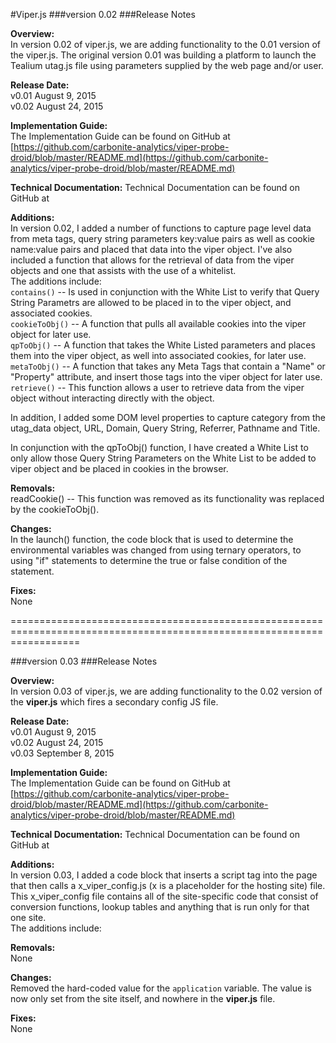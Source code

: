 #Viper.js
###version 0.02
###Release Notes

**Overview:**<br>
In version 0.02 of viper.js, we are adding functionality to the 0.01 version of the viper.js.  The original version 0.01 was building a platform to launch the Tealium utag.js file using parameters supplied by the web page and/or user.  

**Release Date:**<br>
v0.01   August 9, 2015                                    <br>
v0.02   August 24, 2015

**Implementation Guide:**<br>
The Implementation Guide can be found on GitHub at [https://github.com/carbonite-analytics/viper-probe-droid/blob/master/README.md](https://github.com/carbonite-analytics/viper-probe-droid/blob/master/README.md)

**Technical Documentation:**
Technical Documentation can be found on GitHub at []()

**Additions:**<br>
In version 0.02, I added a number of functions to capture page level data from meta tags, query string parameters key:value pairs as well as cookie name:value pairs and placed that data into the viper object.  I've also included a function that allows for the retrieval of data from the viper objects and one that assists with the use of a whitelist.<br> 
The additions include:<br>
`contains()` -- Is used in conjunction with the White List to verify that Query String Parametrs are allowed to be placed in to the viper object, and associated cookies.<br>
`cookieToObj()` -- A function that pulls all available cookies into the viper object for later use.<br>
`qpToObj()` -- A function that takes the White Listed parameters and places them into the viper object, as well into associated cookies, for later use.<br>
`metaToObj()` -- A function that takes any Meta Tags that contain a "Name" or "Property" attribute, and insert those tags into the viper object for later use.<br>
`retrieve()` -- This function allows a user to retrieve data from the viper object without interacting directly with the object.<br>

In addition, I added some DOM level properties to capture category from the utag_data object, URL, Domain, Query String, Referrer, Pathname and Title.

In conjunction with the qpToObj() function, I have created a White List to only allow those Query String Parameters on the White List to be added to viper object and be placed in cookies in the browser.


**Removals:**<br>
readCookie() -- This function was removed as its functionality was replaced by the cookieToObj().

**Changes:**<br>
In the launch() function, the code block that is used to determine the environmental variables was changed from using ternary operators, to using "if" statements to determine the true or false condition of the statement.

**Fixes:**<br>
None

========================================================================================================================

###version 0.03
###Release Notes

**Overview:**<br>
In version 0.03 of viper.js, we are adding functionality to the 0.02 version of the **viper.js** which fires a secondary config JS file.  

**Release Date:**<br>
v0.01   August 9, 2015<br>
v0.02   August 24, 2015<br>
v0.03   September 8, 2015

**Implementation Guide:**<br>
The Implementation Guide can be found on GitHub at [https://github.com/carbonite-analytics/viper-probe-droid/blob/master/README.md](https://github.com/carbonite-analytics/viper-probe-droid/blob/master/README.md)

**Technical Documentation:**
Technical Documentation can be found on GitHub at []()

**Additions:**<br>
In version 0.03, I added a code block that inserts a script tag into the page that then calls a x_viper_config.js (x is a placeholder for the hosting site) file.  This x_viper_config file contains all of the site-specific code that consist of conversion functions, lookup tables and anything that is run only for that one site.<br> 
The additions include:<br>

**Removals:**<br>
None

**Changes:**<br>
Removed the hard-coded value for the `application` variable.  The value is now only set from the site itself, and nowhere in the **viper.js** file.

**Fixes:**<br>
None
